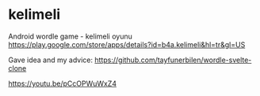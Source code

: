 # kelimeli
Android wordle game - kelimeli oyunu
https://play.google.com/store/apps/details?id=b4a.kelimeli&hl=tr&gl=US

Gave idea and my advice:
https://github.com/tayfunerbilen/wordle-svelte-clone
 
https://youtu.be/pCcOPWuWxZ4
